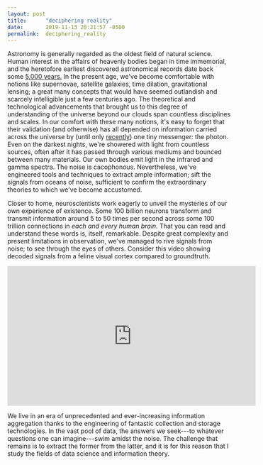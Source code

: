 ```yaml
---
layout: post
title:      "deciphering reality"
date:       2019-11-13 20:21:57 -0500
permalink:  deciphering_reality
---
```



Astronomy is generally regarded as the oldest field of natural science. Human interest in the affairs of heavenly bodies began in time immemorial, and the heretofore earliest discovered astronomical records date back some [5,000 years.](https://en.wikipedia.org/wiki/Nebra_sky_disk) In the present age, we've become comfortable with notions like supernovae, satellite galaxies, time dilation, gravitational lensing; a great many concepts that would have seemed outlandish and scarcely intelligible just a few centuries ago. The theoretical and technological advancements that brought us to this degree of understanding of the universe beyond our clouds span countless disciplines and scales. In our comfort with these many notions, it's easy to forget that their validation (and otherwise) has all depended on information carried across the universe by (until only [recently](https://en.wikipedia.org/wiki/First_observation_of_gravitational_waves)) one tiny messenger: the photon. Even on the darkest nights, we're showered with light from countless sources, often after it has passed through various mediums and bounced between many materials. Our own bodies emit light in the infrared and gamma spectra. The noise is cacophonous. Nevertheless, we've engineered tools and techniques to extract ample information; sift the signals from oceans of noise, sufficient to confirm the extraordinary theories to which we've become accustomed.  

Closer to home, neuroscientists work eagerly to unveil the mysteries of our own experience of existence. Some 100 billion neurons transform and transmit information around 5 to 50 times per second across some 100 trillion connections in *each and every human brain.* That you can read and understand these words is, itself, remarkable. Despite great complexity and present limitations in observation, we've managed to rive signals from noise; to see through the eyes of others. Consider this video showing decoded signals from a feline visual cortex compared to groundtruth.  
<iframe width="560" height="315" src="https://www.youtube.com/embed/J-tziWMrSWA?start=24" frameborder="0" allow="accelerometer; autoplay; encrypted-media; gyroscope; picture-in-picture" allowfullscreen></iframe>  

We live in an era of unprecedented and ever-increasing information aggregation thanks to the engineering of fantastic collection and storage technologies. In the vast pool of data, the answers we seek---to whatever questions one can imagine---swim amidst the noise. The challenge that remains is to extract the former from the latter, and it is for this reason that I study the fields of data science and information theory.  
